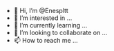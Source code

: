 - 👋 Hi, I’m @Enespltt
- 👀 I’m interested in ...
- 🌱 I’m currently learning ...
- 💞️ I’m looking to collaborate on ...
- 📫 How to reach me ...

<!---
Enespltt/Enespltt is a ✨ special ✨ repository because its `README.md` (this file) appears on your GitHub profile.
You can click the Preview link to take a look at your changes.
--->
